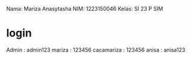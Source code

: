 Nama: Mariza Anasytasha
NIM: 1223150046
Kelas: SI 23 P SIM

# login
Admin : admin123
mariza : 123456
cacamariza : 123456
anisa : anisa123